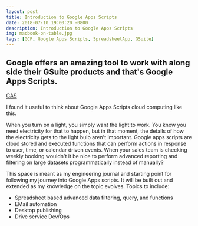 ```yaml
---
layout: post
title: Introduction to Google Apps Scripts
date: 2018-07-10 19:00:20 -0800
description: Introduction to Google Apps Scripts
img: macbook-on-table.jpg
tags: [GCP, Google Apps Scripts, SpreadsheetApp, GSuite]
---
```

<!-- <img src='{{site.baseurl}}/assets/img/file.jpg' alt='file desc'> -->
## Google offers an amazing tool to work with along side their GSuite products and that's Google Apps Scripts.
[GAS](https://developers.google.com/apps-script/)

I found it useful to think about Google Apps Scripts cloud computing like this.

When you turn on a light, you simply want the light to work. You know you need electricity for that to happen, but in that moment, the details of how the electricity gets to the light bulb aren't important. Google apps scripts are cloud stored and executed functions that can perform actions in response to user, time, or calendar driven events. When your sales team is checking weekly booking wouldn't it be nice to perform advanced reporting and filtering on large datasets programmatically instead of manually?

This space is meant as my engineering journal and starting point for following my journey into Google Apps scripts. It will be built out and extended as my knowledge on the topic evolves. Topics to include:
- Spreadsheet based advanced data filtering, query, and functions
- EMail automation
- Desktop publishing
- Drive service Dev/Ops